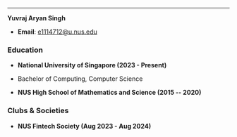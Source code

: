 
* * * * *

**Yuvraj Aryan Singh**

-   **Email**: e1114712@u.nus.edu


### Education

-   **National University of Singapore (2023 - Present)**

  -   Bachelor of Computing, Computer Science

-   **NUS High School of Mathematics and Science (2015 -- 2020)**

### Clubs & Societies

-   **NUS Fintech Society (Aug 2023 - Aug 2024)**

